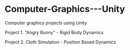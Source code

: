 # Computer-Graphics---Unity

Computer graphics projects using Unity

   Project 1. "Angry Bunny" - Rigid Body Dynamics

   Project 2. Cloth Simulation - Position Based Dynamics
